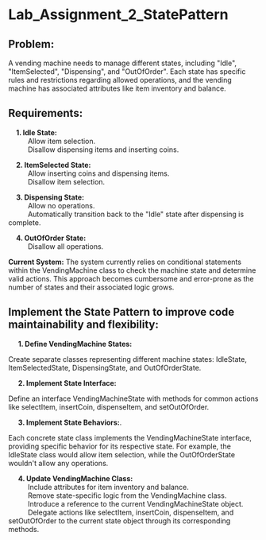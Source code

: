 # Lab_Assignment_2_StatePattern
<h2>Problem:</h2>
<p>A vending machine needs to manage different states, including "Idle", "ItemSelected", "Dispensing", and "OutOfOrder". Each state has specific rules and restrictions regarding allowed operations, and the vending machine has associated attributes like item inventory and balance.</p>

<h2>Requirements:</h2>
&nbsp;&nbsp;&nbsp;&nbsp;<b>1. Idle State:</b> <br>
&nbsp;&nbsp;&nbsp;&nbsp; &nbsp;&nbsp;&nbsp;&nbsp; Allow item selection. <br>
&nbsp;&nbsp;&nbsp;&nbsp; &nbsp;&nbsp;&nbsp;&nbsp; Disallow dispensing items and inserting coins. <br>

&nbsp;&nbsp;&nbsp;&nbsp;<b>2. ItemSelected State:</b> <br>
&nbsp;&nbsp;&nbsp;&nbsp; &nbsp;&nbsp;&nbsp;&nbsp; Allow inserting coins and dispensing items. <br>
&nbsp;&nbsp;&nbsp;&nbsp; &nbsp;&nbsp;&nbsp;&nbsp; Disallow item selection. <br> 

&nbsp;&nbsp;&nbsp;&nbsp;<b>3. Dispensing State:</b> <br>
&nbsp;&nbsp;&nbsp;&nbsp; &nbsp;&nbsp;&nbsp;&nbsp; Allow no operations. <br>
&nbsp;&nbsp;&nbsp;&nbsp; &nbsp;&nbsp;&nbsp;&nbsp; Automatically transition back to the "Idle" state after dispensing is complete.<br> 

&nbsp;&nbsp;&nbsp;&nbsp;<b>4. OutOfOrder State:</b> <br>
&nbsp;&nbsp;&nbsp;&nbsp; &nbsp;&nbsp;&nbsp;&nbsp; Disallow all operations. <br>

<p><b>Current System:</b> The system currently relies on conditional statements within the VendingMachine class to check the machine state and determine valid actions. This approach becomes cumbersome and error-prone as the number of states and their associated logic grows.</p>

<h2>Implement the State Pattern to improve code maintainability and flexibility:</h2>
&nbsp;&nbsp;&nbsp;&nbsp; <b>1. Define VendingMachine States:</b> 
&nbsp;&nbsp;&nbsp;&nbsp; &nbsp;&nbsp;&nbsp;&nbsp;<p>Create separate classes representing different machine states: IdleState, ItemSelectedState, DispensingState, and OutOfOrderState.</p>

&nbsp;&nbsp;&nbsp;&nbsp; <b>2. Implement State Interface:</b> 
&nbsp;&nbsp;&nbsp;&nbsp; &nbsp;&nbsp;&nbsp;&nbsp; <p>Define an interface VendingMachineState with methods for common actions like selectItem, insertCoin, dispenseItem, and setOutOfOrder.</p>

&nbsp;&nbsp;&nbsp;&nbsp; <b>3. Implement State Behaviors:</b>. 
&nbsp;&nbsp;&nbsp;&nbsp; &nbsp;&nbsp;&nbsp;&nbsp; <p>Each concrete state class implements the VendingMachineState interface, providing specific behavior for its respective state. For example, the IdleState class would allow item selection, while the OutOfOrderState wouldn't allow any operations.</p>

&nbsp;&nbsp;&nbsp;&nbsp; <b>4. Update VendingMachine Class:</b> <br> 
&nbsp;&nbsp;&nbsp;&nbsp; &nbsp;&nbsp;&nbsp;&nbsp; Include attributes for item inventory and balance. <br>
&nbsp;&nbsp;&nbsp;&nbsp; &nbsp;&nbsp;&nbsp;&nbsp; Remove state-specific logic from the VendingMachine class. <br>
&nbsp;&nbsp;&nbsp;&nbsp; &nbsp;&nbsp;&nbsp;&nbsp; Introduce a reference to the current VendingMachineState object. <br>
&nbsp;&nbsp;&nbsp;&nbsp; &nbsp;&nbsp;&nbsp;&nbsp; Delegate actions like selectItem, insertCoin, dispenseItem, and setOutOfOrder to the current state object through its corresponding methods.
